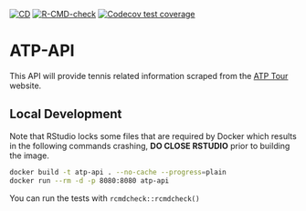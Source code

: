 <!-- badges: start -->
[![CD](https://github.com/AntoniosBarotsis/ATP-API/actions/workflows/cd.yml/badge.svg)](https://github.com/AntoniosBarotsis/ATP-API/actions/workflows/cd.yml)
[![R-CMD-check](https://github.com/AntoniosBarotsis/ATP-API/actions/workflows/R-CMD-check.yaml/badge.svg)](https://github.com/AntoniosBarotsis/ATP-API/actions/workflows/R-CMD-check.yaml)
[![Codecov test coverage](https://codecov.io/gh/AntoniosBarotsis/ATP-API/branch/master/graph/badge.svg)](https://codecov.io/gh/AntoniosBarotsis/ATP-API?branch=master)
<!-- badges: end -->


# ATP-API

This API will provide tennis related information scraped from the [ATP Tour](https://www.atptour.com) website. 

## Local Development

Note that RStudio locks some files that are required by Docker which results in the following
commands crashing, **DO CLOSE RSTUDIO** prior to building the image. 

```bash
docker build -t atp-api . --no-cache --progress=plain
docker run --rm -d -p 8080:8080 atp-api
```

You can run the tests with `rcmdcheck::rcmdcheck()`